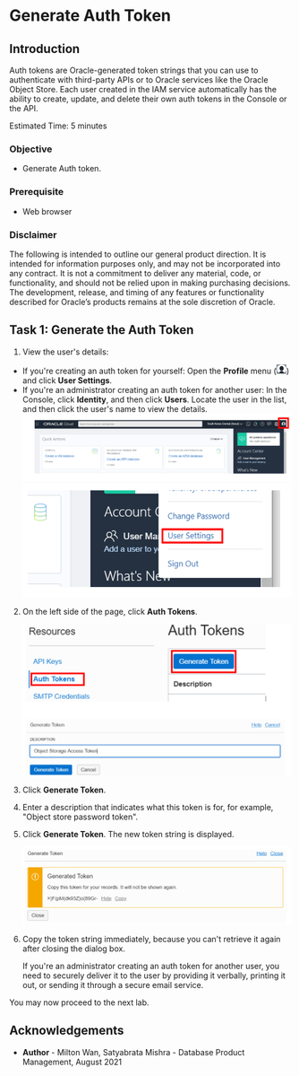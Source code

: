 # Generate Auth Token #

## Introduction

Auth tokens are Oracle-generated token strings that you can use to authenticate with third-party APIs or to Oracle services like the Oracle Object Store. Each user created in the IAM service automatically has the ability to create, update, and delete their own auth tokens in the Console or the API.

Estimated Time: 5 minutes

### Objective

* Generate Auth token.

### Prerequisite

* Web browser

### Disclaimer
The following is intended to outline our general product direction. It is intended for information purposes only, and may not be incorporated into any contract. It is not a commitment to deliver any material, code, or functionality, and should not be relied upon in making purchasing decisions. The development, release, and timing of any features or functionality described for Oracle’s products remains at the sole discretion of Oracle.


## Task 1: Generate the Auth Token ##



1.  View the user's details:
- If you're creating an auth token for yourself: Open the **Profile** menu
(![User menu icon](./images/usermenu.png)) and
click **User Settings**.
- If you're an administrator creating an auth token for another user: In the Console,
click **Identity**, and then click **Users**. Locate the user in the list, and then click the user's name to view the details. ![](./images/user-profile-icon.png) ![](./images/user-settings.png)

2.  On the left side of the page, click **Auth Tokens**.

      ![](./images/generate-token.png)

3.  Click **Generate Token**.

4.  Enter a description that indicates what this token is for, for example, "Object store password token".

5.  Click **Generate Token**.
    The new token string is displayed.

      ![](./images/copy-token.PNG)

6. Copy the token string immediately, because you can't retrieve it again after closing the dialog box.

    If you're an administrator creating an auth token for another user, you need to securely deliver it to the user by providing it verbally, printing it out, or sending it through a secure email service.

  You may now proceed to the next lab.

## Acknowledgements ##

- **Author** - Milton Wan, Satyabrata Mishra - Database Product Management, August 2021
